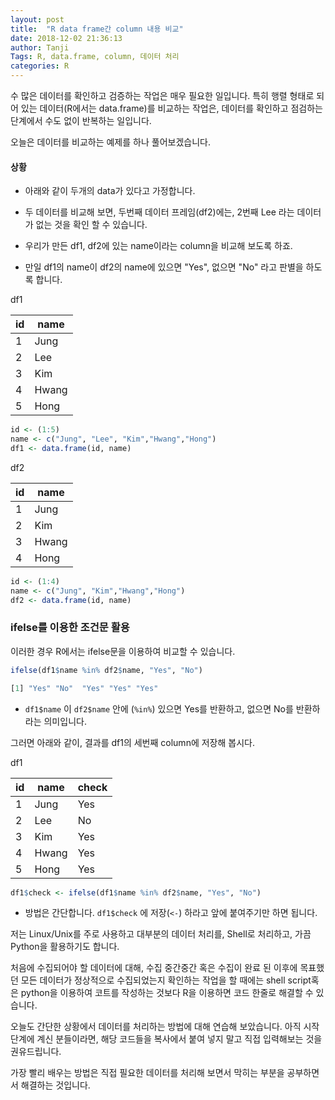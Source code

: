 ```yaml
---
layout: post
title:  "R data frame간 column 내용 비교"
date: 2018-12-02 21:36:13
author: Tanji
Tags: R, data.frame, column, 데이터 처리
categories: R
---
```



수 많은 데이터를 확인하고 검증하는 작업은 매우 필요한 일입니다. 특히 행렬 형태로 되어 있는 데이터(R에서는 data.frame)를 비교하는 작업은, 데이터를 확인하고 점검하는 단계에서 수도 없이 반복하는 일입니다.

오늘은 데이터를 비교하는 예제를 하나 풀어보겠습니다.

#### 상황

- 아래와 같이 두개의 data가 있다고 가정합니다.
- 두 데이터를 비교해 보면, 두번째 데이터 프레임(df2)에는, 2번째 Lee 라는 데이터가 없는 것을 확인 할 수 있습니다.

- 우리가 만든 df1, df2에 있는 name이라는 column을 비교해 보도록 하죠.
- 만일 df1의 name이 df2의 name에 있으면 "Yes", 없으면 "No" 라고 판별을 하도록 합니다.



df1

| id  | name 
|---|---
|  1 | Jung  
|  2 | Lee  
|  3 | Kim  
|  4 | Hwang  
|  5 | Hong 

```r
id <- (1:5)
name <- c("Jung", "Lee", "Kim","Hwang","Hong")
df1 <- data.frame(id, name)
```

df2

| id  | name 
|---|---
|  1 | Jung   
|  2 | Kim  
|  3 | Hwang  
|  4 | Hong
```r
id <- (1:4)
name <- c("Jung", "Kim","Hwang","Hong")
df2 <- data.frame(id, name)
```

### ifelse를 이용한 조건문 활용

이러한 경우 R에서는 ifelse문을 이용하여 비교할 수 있습니다.

```r
ifelse(df1$name %in% df2$name, "Yes", "No")

[1] "Yes" "No"  "Yes" "Yes" "Yes"
```
-  ```df1$name``` 이 ```df2$name``` 안에 (```%in%```) 있으면 Yes를 반환하고, 없으면 No를 반환하라는 의미입니다.

그러면 아래와 같이, 결과를 df1의 세번째 column에 저장해 봅시다.

df1

| id  | name | check
|---|---|---|
|  1 | Jung  | Yes
|  2 | Lee  | No
|  3 | Kim  | Yes
|  4 | Hwang  | Yes
|  5 | Hong | Yes

```r
df1$check <- ifelse(df1$name %in% df2$name, "Yes", "No")
```

- 방법은 간단합니다. ```df1$check``` 에 저장(```<-```) 하라고 앞에 붙여주기만 하면 됩니다.


저는 Linux/Unix를 주로 사용하고 대부분의 데이터 처리를, Shell로 처리하고, 가끔 Python을 활용하기도 합니다.

처음에 수집되어야 할 데이터에 대해, 수집 중간중간 혹은 수집이 완료 된 이후에 목표했던 모든 데이터가 정상적으로 수집되었는지 확인하는 작업을 할 때에는 shell script혹은 python을 이용하여 코트를 작성하는 것보다 R을 이용하면 코드 한줄로 해결할 수 있습니다.

오늘도 간단한 상황에서 데이터를 처리하는 방법에 대해 연습해 보았습니다. 아직 시작 단계에 계신 분들이라면, 해당 코드들을 복사에서 붙여 넣지 말고 직접 입력해보는 것을 권유드립니다.

가장 빨리 배우는 방법은 직접 필요한 데이터를 처리해 보면서 막히는 부분을 공부하면서 해결하는 것입니다.